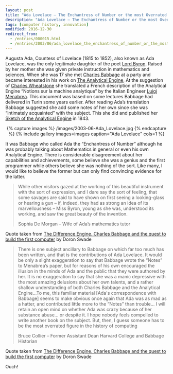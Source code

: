 ```yaml
---
layout: post
title: "Ada Lovelace – The Enchantress of Number or the most Overrated Figure in the History of Computing?"
description: "Ada Lovelace – The Enchantress of Number or the most Overrated Figure in the History of Computing?"
tags: [computer history, innovation]
modified: 2016-12-30
redirect_from: 
  - /entries/000015.html
  - /entries/2003/06/ada_lovelace_the_enchantress_of_number_or_the_most_overrated_figure_in_the_history_of_computing.html
---
```

Augusta Ada, Countess of Lovelace (1815 to 1852), also known as Ada Lovelace, was the only legitimate daughter of the poet [Lord Byron](https://englishhistory.net/byron/). Raised by her mother she was given private instruction in mathematics and sciences, When she was 17 she met [Charles Babbage](http://projects.exeter.ac.uk/babbage/) at a party and became interested in his work on [The Analytical Engine](http://www.fourmilab.ch/babbage/), At the suggestion of [Charles Wheatstone](https://en.wikipedia.org/wiki/Charles_Wheatstone) she translated a French description of the Analytical Engine “Notions sur la machine analytique” by the Italian Engineer [Luigi Menabrea](http://www-gap.dcs.st-and.ac.uk/~history/Mathematicians/Menabrea.html). This document was based on some lectures Babbage had delivered in Turin some years earlier. After reading Ada’s translation Babbage suggested she add some notes of her own since she was “intimately acquainted” with the subject. This she did and published her [Sketch of the Analytical Engine](http://www.fourmilab.ch/babbage/sketch.html) in 1843.

<div align="center">
{% capture images %}
    /images/2003-06-Ada_Lovelace.jpg
{% endcapture %}
{% include gallery images=images caption="Ada Lovelace" cols=1 %}
</div>


It was Babbage who called Ada the “Enchantress of Number” although he was probably talking about Mathematics in general or even his own Analytical Engine. There is considerable disagreement about her capabilities and achievements, some believe she was a genius and the first programmer while others believe she was nothing of the sort. Like many, I would like to believe the former but can only find convincing evidence for the latter.

> While other visitors gazed at the working of this beautiful instrument with the sort of expression, and I dare say the sort of feeling, that some savages are said to have shown on first seeing a looking-glass or hearing a gun – if, indeed, they had as strong an idea of its marvellousness – Miss Byron, young as she was, understood its working, and saw the great beauty of the invention.
>
> Sophia De Morgan – Wife of Ada’s mathematics tutor

Quote taken from [The Difference Engine. Charles Babbage and the quest to build the first computer](https://www.amazon.com/exec/obidos/ASIN/0142001449/virtualtravel-20) by Doron Swade

> There is one subject ancillary to Babbage on which far too much has been written, and that is the contributions of Ada Lovelace. It would be only a slight exaggeration to say that Babbage wrote the “Notes” to Menabrea’s paper, but for reasons of his own encouraged the illusion in the minds of Ada and the public that they were authored by her. It is no exaggeration to say that she was a manic depressive with the most amazing delusions about her own talents, and a rather shallow understanding of both Charles Babbage and the Analytical Engine…To me, this familiar material [Ada's correspondence with Babbage] seems to make obvious once again that Ada was as mad as a hatter, and contributed little more to the “Notes” than trouble… I will retain an open mind on whether Ada was crazy because of her substance abuse… or despite it. I hope nobody feels compelled to write another book on the subject. But, then, I guess someone has to be the most overrated figure in the history of computing
>
>Bruce Collier – Former Assistant Dean Harvard College and Babbage Historian

Quote taken from [The Difference Engine. Charles Babbage and the quest to build the first computer](https://www.amazon.com/exec/obidos/ASIN/0142001449/virtualtravel-20) by Doron Swade

Ouch!